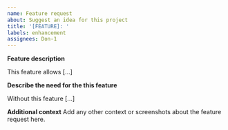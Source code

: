 ```yaml
---
name: Feature request
about: Suggest an idea for this project
title: '[FEATURE]: '
labels: enhancement
assignees: Don-1
---
```


**Feature description**

This feature allows [...]

**Describe the need for the this feature**

Without this feature [...]

**Additional context**
Add any other context or screenshots about the feature request here.

